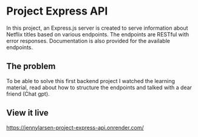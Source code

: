 # Project Express API

In this project, an Express.js server is created to serve information about Netflix titles based on various endpoints. The endpoints are RESTful with error responses. Documentation is also provided for the available endpoints. 

## The problem

To be able to solve this first backend project I watched the learning material, read about how to structure the endpoints and talked with a dear friend (Chat gpt). 

## View it live

https://jennylarsen-project-express-api.onrender.com/